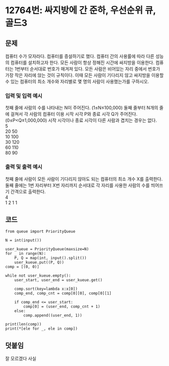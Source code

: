# 12764번: 싸지방에 간 준하, 우선순위 큐, 골드3

## 문제
컴퓨터 수가 모자라다. 컴퓨터를 증설하기로 했다. 컴퓨터 간의 사용률에 따라 다른 성능의 컴퓨터를 설치하고자 한다. 모든 사람이 항상 정해진 시간에 싸지방을 이용한다.
컴퓨터는 1번부터 순서대로 번호가 매겨져 있다. 모든 사람은 비어있는 자리 중에서 번호가 가장 작은 자리에 앉는 것이 규칙이다.
이때 모든 사람이 기다리지 않고 싸지방을 이용할 수 있는 컴퓨터의 최소 개수와 자리별로 몇 명의 사람이 사용했는가를 구하시오.

### 입력 및 입력 예시
첫째 줄에 사람의 수를 나타내는 N이 주어진다. (1≤N≤100,000) 둘째 줄부터 N개의 줄에 걸쳐서 각 사람의 컴퓨터 이용 시작 시각 P와 종료 시각 Q가 주어진다. (0≤P<Q≤1,000,000) 시작 시각이나 종료 시각이 다른 사람과 겹치는 경우는 없다.   
5   
20 50   
10 100   
30 120   
60 110   
80 90   

### 출력 및 출력 예시
첫째 줄에 사람이 모든 사람이 기다리지 않아도 되는 컴퓨터의 최소 개수 X를 출력한다. 둘째 줄에는 1번 자리부터 X번 자리까지 순서대로 각 자리를 사용한 사람의 수를 띄어쓰기 간격으로 출력한다.   
4   
1 2 1 1   

## 코드
    from queue import PriorityQueue
    
    N = int(input())
    
    user_kueue = PriorityQueue(maxsize=N)
    for _ in range(N):
        P, Q = map(int, input().split())
        user_kueue.put((P, Q))
    comp = [(0, 0)]
    
    while not user_kueue.empty():
        user_start, user_end = user_kueue.get()
    
        comp.sort(key=lambda x:x[0])
        comp_end, comp_cnt = comp[0][0], comp[0][1]
    
        if comp_end <= user_start:
            comp[0] = (user_end, comp_cnt + 1)
        else:
            comp.append((user_end, 1))
    
    print(len(comp))
    print(*[ele for _, ele in comp])  

## 덧붙임
잘 모르겠다 사실
